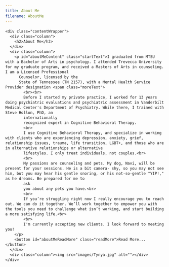 ```yaml
---
title: About Me
filename: AboutMe
---
```



<head>
  <meta charset="UTF-8">
  <meta name="viewport" content="width=device-width, initial-scale=1.0">
  <meta http-equiv="X-UA-Compatible" content="ie=edge">
  <script src="https://kit.fontawesome.com/afca37efe2.js" crossorigin="anonymous"></script>
  <script src="https://code.jquery.com/jquery-3.6.0.js"></script>
  <script src="script.js"></script>
  <link rel="stylesheet" href="style.css">
  <title>Tynya Patton, LPC</title>
</head>
<body>
  <div id="aboutme" class="section">

    <div class="contentWrapper">
      <div class="column">
        <h2>About Me</h2>
      </div>
      <div class="column">
        <p id="aboutMeContent" class="startText">I graduated from MTSU with a Bachelor of Arts in psychology. I attended Trevecca University for my graduate program, and received a Masters of Arts in counseling. I am a Licensed Professional
          Counselor, licensed by the
          State of Tennessee (TN 2157), with a Mental Health Service Provider designation <span class="moreText">
            <br><br>
            Before I started my private practice, I worked for 13 years doing psychiatric evaluations and psychiatric assessment in Vanderbilt Medical Center's Department of Psychiatry. While there, I trained with Steve Hollon, PhD, an
            internationally
            recognized expert in Cognitive Behavioral Therapy.
            <br>
            I use Cognitive Behavioral Therapy, and specialize in working with clients who are experiencing depression, anxiety, grief, relationship issues, trauma, life transition, LGBT+, and those who are in alternative relationships or alternative
            lifestyles. I only treat individuals, not couples.<br>
            <br>
            My passions are counseling and pets. My dog, Navi, will be present for your sessions. He is a bit camera- shy, so you may not see him, but you may hear his gentle snoring, or his not-so-gentle "YIP!," as he dreams. Be prepared for me to
            ask
            you about any pets you have.<br>
            <br>
            If you’re struggling right now I really encourage you to reach out. We can do it together. We’ll work together to empower you with the tools you need to challenge what isn’t working, and start building a more satisfying life.<br>
            <br>
            I'm currently accepting new clients. I look forward to meeting you!
        </p>
        <button id="aboutMeReadMore" class="readMore">Read More...</button>
      </div>
      <div class="column"><img src="images/Tynya.jpg" alt=""></div>
    </div>
  </div>
</body>
